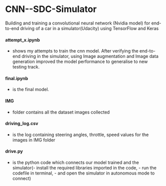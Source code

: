 # CNN--SDC-Simulator

Building and training a convolutional neural network (Nvidia model) for end-to-end driving of a car in a simulator(Udacity) using TensorFlow and Keras

#### attempt_x.ipynb
  - shows my attempts to train the cnn model. After verifying the end-to-end driving in the simulator, using Image augmentation and Image data generation improved the model performance to generalise to new testing track. 

#### final.ipynb 
  - is the final model.

#### IMG 
- folder contains all the dataset images collected

#### driving_log.csv 
- is the log containing steering angles, throttle, speed values for the images in IMG folder

#### drive.py 
- is the python code which connects our model trained and the simulator(- install the required libraries imported in the code, - run the codefile in terminal, - and open the simulator in autonomous mode to connect)
